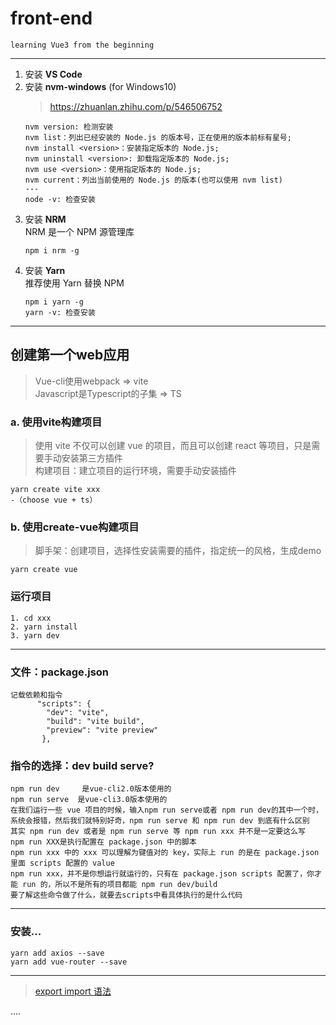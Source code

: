 # front-end
    learning Vue3 from the beginning
---
1. 安装 **VS Code**  
2. 安装 **nvm-windows** (for Windows10)  
    > https://zhuanlan.zhihu.com/p/546506752  
    ```
    nvm version: 检测安装
    nvm list：列出已经安装的 Node.js 的版本号，正在使用的版本前标有星号;  
    nvm install <version>：安装指定版本的 Node.js;  
    nvm uninstall <version>: 卸载指定版本的 Node.js;  
    nvm use <version>：使用指定版本的 Node.js;  
    nvm current：列出当前使用的 Node.js 的版本(也可以使用 nvm list)  
    ---
    node -v: 检查安装
    ```
3. 安装 **NRM**  
    NRM 是一个 NPM 源管理库  
    ```
    npm i nrm -g
    ```
4. 安装 **Yarn**  
    推荐使用 Yarn 替换 NPM  
    ```
    npm i yarn -g  
    yarn -v: 检查安装
    ```    
---
## 创建第一个web应用  
> Vue-cli使用webpack => vite  
> Javascript是Typescript的子集 => TS   
### a. 使用vite构建项目  
> 使用 vite 不仅可以创建 vue 的项目，而且可以创建 react 等项目，只是需要手动安装第三方插件  
> 构建项目：建立项目的运行环境，需要手动安装插件  

    yarn create vite xxx  
    -（choose vue + ts）  
### b. 使用create-vue构建项目
> 脚手架：创建项目，选择性安装需要的插件，指定统一的风格，生成demo  

    yarn create vue
### **运行项目**
    1. cd xxx
    2. yarn install
    3. yarn dev
---
### 文件：package.json  
    记载依赖和指令   
          "scripts": {  
            "dev": "vite",  
            "build": "vite build",  
            "preview": "vite preview"  
           },

### 指令的选择：dev build serve?
    npm run dev     是vue-cli2.0版本使用的
    npm run serve  是vue-cli3.0版本使用的
    在我们运行一些 vue 项目的时候，输入npm run serve或者 npm run dev的其中一个时，系统会报错，然后我们就特别好奇，npm run serve 和 npm run dev 到底有什么区别  
    其实 npm run dev 或者是 npm run serve 等 npm run xxx 并不是一定要这么写  
    npm run XXX是执行配置在 package.json 中的脚本  
    npm run xxx 中的 xxx 可以理解为键值对的 key，实际上 run 的是在 package.json 里面 scripts 配置的 value  
    npm run xxx，并不是你想运行就运行的，只有在 package.json scripts 配置了，你才能 run 的，所以不是所有的项目都能 npm run dev/build  
    要了解这些命令做了什么，就要去scripts中看具体执行的是什么代码  
---
### 安装...
    yarn add axios --save
    yarn add vue-router --save
---
> [export import 语法](https://www.jianshu.com/p/541256d8abb3)  

....
